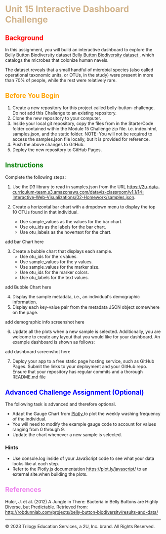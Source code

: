 # <span style="color:tan"> Unit 15 Interactive Dashboard Challenge </span>

## <span style="color:red"> **Background**  </span>

In this assignment, you will build an interactive dashboard to explore the Belly Button Biodiversity dataset <a href = "http://robdunnlab.com/projects/belly-button-biodiversity/" target = "_blank"> Belly Button Biodiversity dataset </a>, which catalogs the microbes that colonize human navels.

The dataset reveals that a small handful of microbial species (also called operational taxonomic units, or OTUs, in the study) were present in more than 70% of people, while the rest were relatively rare.

##  <span style="color:orange"> **Before You Begin** </span>

1. Create a new repository for this project called belly-button-challenge. Do not add this Challenge to an existing repository.
2. Clone the new repository to your computer.
3. Inside your local git repository, copy the files from in the StarterCode folder contained within the Module 15 Challenge zip file. i.e. index.html, samples.json, and the static folder.
NOTE:  You will not be required to access the samples.json file locally, but it is provided for reference.
4. Push the above changes to GitHub.
5. Deploy the new repository to GitHub Pages.

##  <span style="color:green">  **Instructions** </span>
Complete the following steps:

1. Use the D3 library to read in samples.json from the URL https://2u-data-curriculum-team.s3.amazonaws.com/dataviz-classroom/v1.1/14-Interactive-Web-Visualizations/02-Homework/samples.json.

2. Create a horizontal bar chart with a dropdown menu to display the top 10 OTUs found in that individual.
    * Use sample_values as the values for the bar chart.
    * Use otu_ids as the labels for the bar chart.
    * Use otu_labels as the hovertext for the chart.

add bar Chart here

3. Create a bubble chart that displays each sample.
    * Use otu_ids for the x values.
    * Use sample_values for the y values.
    * Use sample_values for the marker size.
    * Use otu_ids for the marker colors.
    * Use otu_labels for the text values.

add Bubble Chart here

4. Display the sample metadata, i.e., an individual's demographic information.
5. Display each key-value pair from the metadata JSON object somewhere on the page.

add demographic info screenshot here

6. Update all the plots when a new sample is selected. Additionally, you are welcome to create any layout that you would like for your dashboard. An example dashboard is shown as follows:

add dashboard screenshot here

7. Deploy your app to a free static page hosting service, such as GitHub Pages. Submit the links to your deployment and your GitHub repo. Ensure that your repository has regular commits and a thorough README.md file

##  <span style="color:blue"> **Advanced Challenge Assignment (Optional)** </span>

The following task is advanced and therefore optional.

* Adapt the Gauge Chart from <a href = "https://plot.ly/javascript/gauge-charts/ " target = "_blank"> Plotly </a> to plot the weekly washing frequency of the individual.
* You will need to modify the example gauge code to account for values ranging from 0 through 9.
* Update the chart whenever a new sample is selected.

### Hints
* Use console.log inside of your JavaScript code to see what your data looks like at each step.
* Refer to the Plotly.js documentation https://plot.ly/javascript/ to an external site.when building the plots.

## <span style="color:violet"> **References**  </span>
Hulcr, J. et al. (2012) A Jungle in There: Bacteria in Belly Buttons are Highly Diverse, but Predictable. Retrieved from: http://robdunnlab.com/projects/belly-button-biodiversity/results-and-data/

- - -

© 2023 Trilogy Education Services, a 2U, Inc. brand. All Rights Reserved.